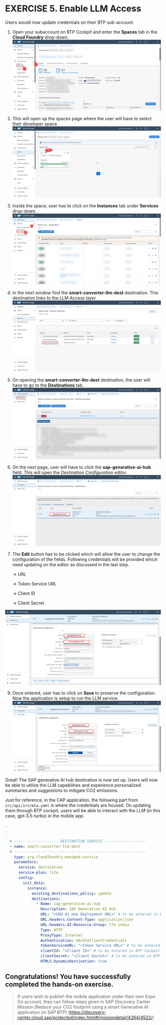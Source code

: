 # EXERCISE 5. Enable LLM Access

Users would now update credentials on their BTP sub-account.

1. Open your subaccount on BTP Cockpit and enter the **Spaces** tab in the **Cloud Foundry** drop-down.
![auth1](../assets/auth_1.png)

2. This will open up the spaces page where the user will have to select their developer space.
![auth2](../assets/auth_2.png)

3. Inside the space, user has to click on the **Instances** tab under **Services** drop-down.
![auth4](../assets/auth_4.png)

4. In the next window find the **smart-converter-llm-dest** destination. This destination links to the LLM Access layer. 
![auth5](../assets/auth_5.png)

5. On opening the **smart-converter-llm-dest** destination, the user will have to go to the **Destinations** tab.
![auth6](../assets/auth_6.png)

6. On the next page, user will have to click the **sap-generative-ai-hub** field. This will open the _Destination Configuration_ editor. 
![auth7](../assets/auth_7.png)

7. The **Edit** button has to be clicked which will allow the user to change the configuration of the fields. Following credentials will be provided which need updating on the editor as discussed in the last step.
   
   -> URL
   
   -> Token Service URL
   
   -> Client ID
   
   -> Client Secret
   
![auth8](../assets/auth_8.png)

9. Once entered, user has to click on **Save** to preserve the configuration. Now the application is setup to run the LLM service.
![auth9](../assets/auth_9.png)

Great! The SAP generative AI hub destination is now set up. Users will now be able to utilize the LLM capabilities and experience personalized summaries and suggestions to mitigate CO2 emissions.

Just for reference, in the CAP application, the following part from `src/api/srv/mta.yaml` is where the credentials are housed. On updating them through BTP cockpit, users will be able to interact with the LLM (in this case, gpt-3.5-turbo) in the mobile app.

```yaml
.
.
.
  # -------------------- DESTINATION SERVICE -------------------
  - name: smart-converter-llm-dest
  # ------------------------------------------------------------
    type: org.cloudfoundry.managed-service
    parameters:
      service: destination
      service-plan: lite
      config:
        init_data:
          instance:
            existing_destinations_policy: update
            destinations:
              - Name: sap-generative-ai-hub
                Description: SAP Generative AI Hub
                URL: "<GEN AI Hub Deployment URL>" # to be entered in BTP Cockpit
                URL.headers.Content-Type: application/json
                URL.headers.AI-Resource-Group: tfe-india
                Type: HTTP
                ProxyType: Internet
                Authentication: OAuth2ClientCredentials
                tokenServiceURL: "<Token Service URL>" # to be entered in BTP Cockpit
                clientId: "<Client ID>" # to be entered in BTP Cockpit
                clientSecret: "<Client Secret>" # to be entered in BTP Cockpit
                HTML5.DynamicDestination: true
```

## Congratulations! You have successfully completed the hands-on exercise.

> If users wish to publish the mobile application under their own Expo Go account, they can follow steps given in SAP Discovery Center Mission [Reduce your CO2 footprint using a smart Generative AI application on SAP BTP] (https://discovery-center.cloud.sap/protected/index.html#/missiondetail/4264/4522/)

